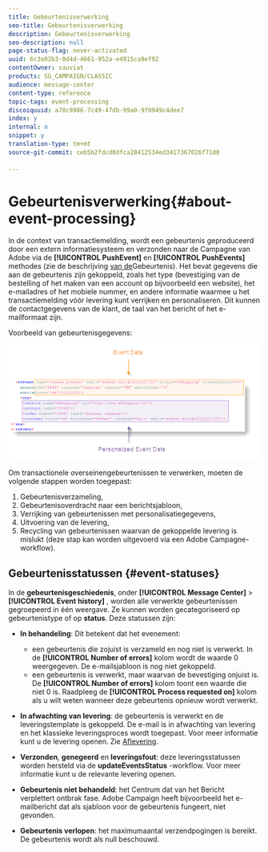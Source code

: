 ```yaml
---
title: Gebeurtenisverwerking
seo-title: Gebeurtenisverwerking
description: Gebeurtenisverwerking
seo-description: null
page-status-flag: never-activated
uuid: 6c3e02b3-0d4d-4661-952a-e4915ca9ef92
contentOwner: sauviat
products: SG_CAMPAIGN/CLASSIC
audience: message-center
content-type: reference
topic-tags: event-processing
discoiquuid: a78c9986-7c49-47db-99a0-9f0949c4dee7
index: y
internal: n
snippet: y
translation-type: tm+mt
source-git-commit: ceb5b2fdcd0dfca28412534ed3417367026f71d0

---
```



# Gebeurtenisverwerking{#about-event-processing}

In de context van transactiemelding, wordt een gebeurtenis geproduceerd door een extern informatiesysteem en verzonden naar de Campagne van Adobe via de **[!UICONTROL PushEvent]** en **[!UICONTROL PushEvents]** methodes (zie de beschrijving [van de](../../message-center/using/event-description.md)Gebeurtenis). Het bevat gegevens die aan de gebeurtenis zijn gekoppeld, zoals het type (bevestiging van de bestelling of het maken van een account op bijvoorbeeld een website), het e-mailadres of het mobiele nummer, en andere informatie waarmee u het transactiemelding vóór levering kunt verrijken en personaliseren. Dit kunnen de contactgegevens van de klant, de taal van het bericht of het e-mailformaat zijn.

Voorbeeld van gebeurtenisgegevens:

![](assets/messagecenter_events_request_001.png)

Om transactionele overseinengebeurtenissen te verwerken, moeten de volgende stappen worden toegepast:

1. Gebeurtenisverzameling,
1. Gebeurtenisoverdracht naar een berichtsjabloon,
1. Verrijking van gebeurtenissen met personalisatiegegevens,
1. Uitvoering van de levering,
1. Recycling van gebeurtenissen waarvan de gekoppelde levering is mislukt (deze stap kan worden uitgevoerd via een Adobe Campagne-workflow).

## Gebeurtenisstatussen {#event-statuses}

In de **gebeurtenisgeschiedenis**, onder **[!UICONTROL Message Center]** > **[!UICONTROL Event history]** , worden alle verwerkte gebeurtenissen gegroepeerd in één weergave. Ze kunnen worden gecategoriseerd op gebeurtenistype of op **status**. Deze statussen zijn:

* **In behandeling**: Dit betekent dat het evenement:

   * een gebeurtenis die zojuist is verzameld en nog niet is verwerkt. In de **[!UICONTROL Number of errors]** kolom wordt de waarde 0 weergegeven. De e-mailsjabloon is nog niet gekoppeld.
   * een gebeurtenis is verwerkt, maar waarvan de bevestiging onjuist is. De **[!UICONTROL Number of errors]** kolom toont een waarde die niet 0 is. Raadpleeg de **[!UICONTROL Process requested on]** kolom als u wilt weten wanneer deze gebeurtenis opnieuw wordt verwerkt.

* **In afwachting van levering**: de gebeurtenis is verwerkt en de leveringstemplate is gekoppeld. De e-mail is in afwachting van levering en het klassieke leveringsproces wordt toegepast. Voor meer informatie kunt u de levering openen. Zie [Aflevering](../../delivery/using/about-message-tracking.md).
* **Verzonden**, **genegeerd** en **leveringsfout**: deze leveringsstatussen worden hersteld via de **updateEventsStatus** -workflow. Voor meer informatie kunt u de relevante levering openen.
* **Gebeurtenis niet behandeld**: het Centrum dat van het Bericht verplettert ontbrak fase. Adobe Campaign heeft bijvoorbeeld het e-mailbericht dat als sjabloon voor de gebeurtenis fungeert, niet gevonden.
* **Gebeurtenis verlopen**: het maximumaantal verzendpogingen is bereikt. De gebeurtenis wordt als null beschouwd.
